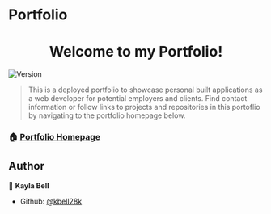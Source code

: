 # Portfolio
<h1 align="center">Welcome to my Portfolio!</h1>
<p>
  <img alt="Version" src="https://img.shields.io/badge/version-0-blue.svg?cacheSeconds=2592000" />
</p>

> This is a deployed portfolio to showcase personal built applications as a web developer for potential employers and clients.  Find contact information or follow links to projects and repositories in this portoflio by navigating to the portfolio homepage below.

### 🏠 [Portfolio Homepage](https://kbell28k.github.io/Portfolio/homework_1/index)

## Author

👤 **Kayla Bell**

* Github: [@kbell28k](https://github.com/kbell28k)

